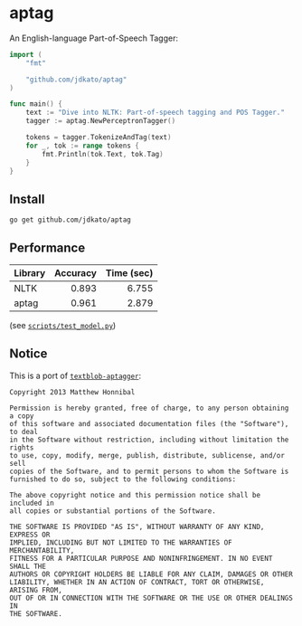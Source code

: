 # aptag

An English-language Part-of-Speech Tagger:

```go
import (
    "fmt"

    "github.com/jdkato/aptag"
)

func main() {
    text := "Dive into NLTK: Part-of-speech tagging and POS Tagger."
    tagger := aptag.NewPerceptronTagger()

    tokens = tagger.TokenizeAndTag(text)
    for _, tok := range tokens {
        fmt.Println(tok.Text, tok.Tag)
    }
}
```

## Install

```
go get github.com/jdkato/aptag
```

## Performance

| Library | Accuracy | Time (sec) |
|:--------|---------:|-----------:|
| NLTK    |    0.893 |      6.755 |
| aptag   |    0.961 |      2.879 |

(see [`scripts/test_model.py`](https://github.com/jdkato/aptag/blob/master/scripts/test_model.py))

## Notice

This is a port of [`textblob-aptagger`](https://github.com/sloria/textblob-aptagger):

```
Copyright 2013 Matthew Honnibal

Permission is hereby granted, free of charge, to any person obtaining a copy
of this software and associated documentation files (the "Software"), to deal
in the Software without restriction, including without limitation the rights
to use, copy, modify, merge, publish, distribute, sublicense, and/or sell
copies of the Software, and to permit persons to whom the Software is
furnished to do so, subject to the following conditions:

The above copyright notice and this permission notice shall be included in
all copies or substantial portions of the Software.

THE SOFTWARE IS PROVIDED "AS IS", WITHOUT WARRANTY OF ANY KIND, EXPRESS OR
IMPLIED, INCLUDING BUT NOT LIMITED TO THE WARRANTIES OF MERCHANTABILITY,
FITNESS FOR A PARTICULAR PURPOSE AND NONINFRINGEMENT. IN NO EVENT SHALL THE
AUTHORS OR COPYRIGHT HOLDERS BE LIABLE FOR ANY CLAIM, DAMAGES OR OTHER
LIABILITY, WHETHER IN AN ACTION OF CONTRACT, TORT OR OTHERWISE, ARISING FROM,
OUT OF OR IN CONNECTION WITH THE SOFTWARE OR THE USE OR OTHER DEALINGS IN
THE SOFTWARE.
```

